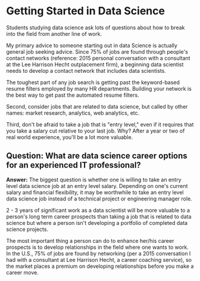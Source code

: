 # Getting Started in Data Science

Students studying data science ask lots of questions about how to break into the field from another line of work.

My primary advice to someone starting out in data Science is actually general job seeking advice. Since 75% of jobs are found through people's contact networks (reference: 2015 personal conversation with a consultant at the Lee Harrison Hecht outplacement firm), a beginning data scientist needs to develop a contact network that includes data scientists.

The toughest part of any job search is getting past the keyword-based resume filters employed by many HR departments. Building your network is the best way to get past the automated resume filters.

Second, consider jobs that are related to data science, but called by other names: market research, analytics, web analytics, etc.

Third, don't be afraid to take a job that is "entry level," even if it requires that you take a salary cut relative to your last job. Why? After a year or two of real world experience, you'll be a lot more valuable.

## Question: What are data science career options for an experienced IT professional?

**Answer:** The biggest question is whether one is willing to take an entry level data science job at an entry level salary. Depending on one's current salary and financial flexibility, it may be worthwhile to take an entry level data science job instead of a technical project or engineering manager role.

2 - 3 years of significant work as a data scientist will be more valuable to a person's long term career prospects than taking a job that is related to data science but where a person isn't developing a portfolio of completed data science projects.  

The most important thing a person can do to enhance her/his career prospects is to develop relationships in the field where one wants to work. In the U.S., 75% of jobs are found by networking (per a 2015 conversation I had with a consultant at Lee Harrison Hecht, a career coaching service), so the market places a premium on developing relationships before you make a career move.
